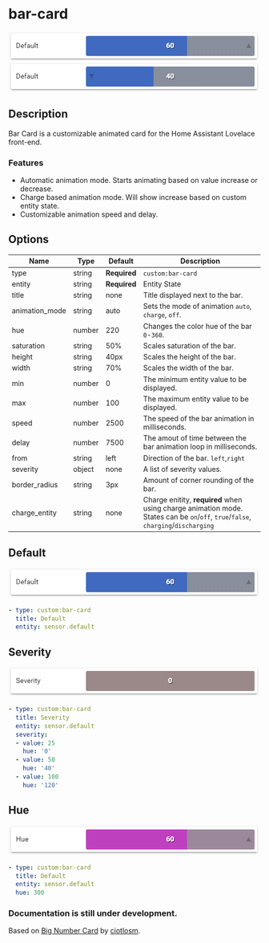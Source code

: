 # bar-card

![](images/default_increase.gif)
![](images/default_decrease.gif)

## Description

Bar Card is a customizable animated card for the Home Assistant Lovelace front-end.

### Features
- Automatic animation mode. Starts animating based on value increase or decrease.
- Charge based animation mode. Will show increase based on custom entity state.
- Customizable animation speed and delay.


## Options

| Name | Type | Default | Description
| ---- | ---- | ------- | -----------
| type | string | **Required** | `custom:bar-card`
| entity | string | **Required** | Entity State
| title | string | none | Title displayed next to the bar.
| animation_mode | string | auto | Sets the mode of animation `auto`, `charge`, `off`.
| hue | number | 220 | Changes the color hue of the bar `0`-`360`.
| saturation | string | 50% | Scales saturation of the bar.
| height | string | 40px | Scales the height of the bar.
| width | string | 70% | Scales the width of the bar.
| min | number | 0 | The minimum entity value to be displayed.
| max | number | 100 | The maximum entity value to be displayed.
| speed | number | 2500 | The speed of the bar animation in milliseconds.
| delay | number| 7500 | The amout of time between the bar animation loop in milliseconds.
| from | string | left | Direction of the bar. `left`,`right`
| severity | object | none | A list of severity values.
| border_radius | string | 3px | Amount of corner rounding of the bar.
| charge_entity | string | none | Charge enitity, **required** when using charge animation mode. States can be `on`/`off`, `true`/`false`, `charging`/`discharging`

## Default

![](images/default_increase.gif)

```yaml
- type: custom:bar-card
  title: Default
  entity: sensor.default
```
## Severity

![](images/severity.gif)

```yaml
- type: custom:bar-card
  title: Severity
  entity: sensor.default
  severity:
  - value: 25
    hue: '0'
  - value: 50
    hue: '40'
  - value: 100
    hue: '120'
```
## Hue

![](images/hue.gif)

```yaml
- type: custom:bar-card
  title: Default
  entity: sensor.default
  hue: 300
```
### Documentation is still under development.

Based on [Big Number Card](https://github.com/ciotlosm/custom-lovelace/tree/master/bignumber-card) by [ciotlosm](https://github.com/ciotlosm).
